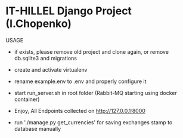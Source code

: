 # IT-HILLEL Django Project (I.Chopenko)

USAGE

- if exists, please remove old project and clone again, or remove db.sqlite3 and migrations

- create and activate virtualenv

- rename example.env to .env and properly configure it
   
- start run_server.sh in root folder (Rabbit-MQ starting using docker container)

- Enjoy, All Endpoints collected on http://127.0.0.1:8000

- run './manage.py get_currencies' for saving exchanges stamp to database manually